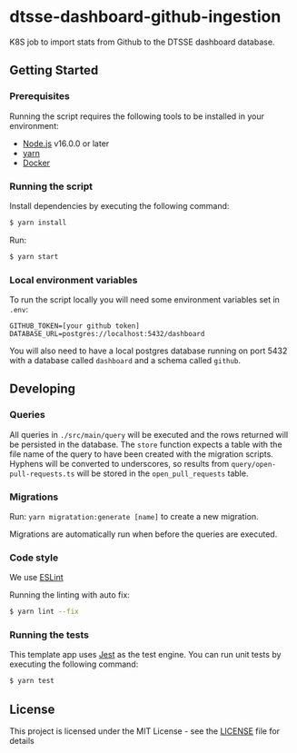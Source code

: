 # dtsse-dashboard-github-ingestion

K8S job to import stats from Github to the DTSSE dashboard database.

## Getting Started

### Prerequisites

Running the script requires the following tools to be installed in your environment:

- [Node.js](https://nodejs.org/) v16.0.0 or later
- [yarn](https://yarnpkg.com/)
- [Docker](https://www.docker.com)

### Running the script

Install dependencies by executing the following command:

```bash
$ yarn install
```

Run:

```bash
$ yarn start
```

### Local environment variables

To run the script locally you will need some environment variables set in `.env`:

```dotenv
GITHUB_TOKEN=[your github token]
DATABASE_URL=postgres://localhost:5432/dashboard
```

You will also need to have a local postgres database running on port 5432 with a database called `dashboard` and a schema called `github`.

## Developing

### Queries

All queries in `./src/main/query` will be executed and the rows returned will be persisted in the database. The `store` function expects a
table with the file name of the query to have been created with the migration scripts. Hyphens will be converted to underscores, so results from
`query/open-pull-requests.ts` will be stored in the `open_pull_requests` table.

### Migrations

Run: `yarn migratation:generate [name]` to create a new migration.

Migrations are automatically run when before the queries are executed.

### Code style

We use [ESLint](https://github.com/typescript-eslint/typescript-eslint)

Running the linting with auto fix:

```bash
$ yarn lint --fix
```

### Running the tests

This template app uses [Jest](https://jestjs.io//) as the test engine. You can run unit tests by executing
the following command:

```bash
$ yarn test
```

## License

This project is licensed under the MIT License - see the [LICENSE](LICENSE) file for details
